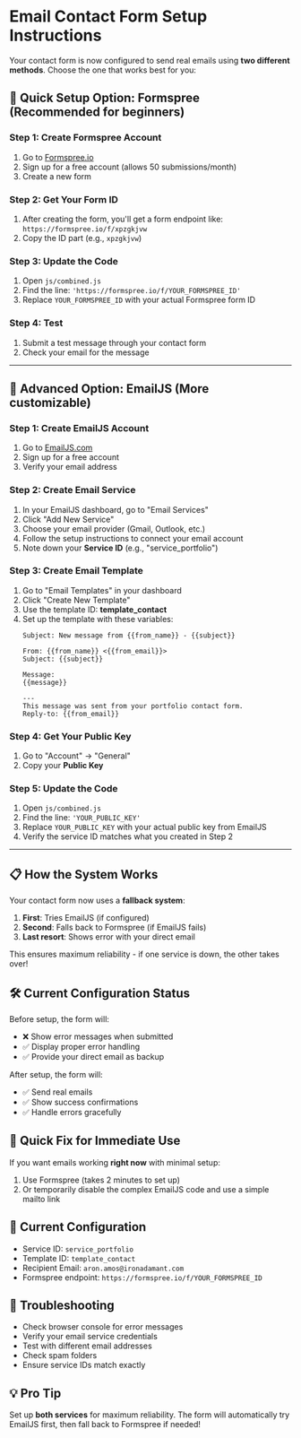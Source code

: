 # Email Contact Form Setup Instructions

Your contact form is now configured to send real emails using **two different methods**. Choose the one that works best for you:

## 🚀 Quick Setup Option: Formspree (Recommended for beginners)

### Step 1: Create Formspree Account
1. Go to [Formspree.io](https://formspree.io/)
2. Sign up for a free account (allows 50 submissions/month)
3. Create a new form

### Step 2: Get Your Form ID
1. After creating the form, you'll get a form endpoint like: `https://formspree.io/f/xpzgkjvw`
2. Copy the ID part (e.g., `xpzgkjvw`)

### Step 3: Update the Code
1. Open `js/combined.js`
2. Find the line: `'https://formspree.io/f/YOUR_FORMSPREE_ID'`
3. Replace `YOUR_FORMSPREE_ID` with your actual Formspree form ID

### Step 4: Test
1. Submit a test message through your contact form
2. Check your email for the message

---

## 🔧 Advanced Option: EmailJS (More customizable)

### Step 1: Create EmailJS Account
1. Go to [EmailJS.com](https://www.emailjs.com/)
2. Sign up for a free account
3. Verify your email address

### Step 2: Create Email Service
1. In your EmailJS dashboard, go to "Email Services"
2. Click "Add New Service"
3. Choose your email provider (Gmail, Outlook, etc.)
4. Follow the setup instructions to connect your email account
5. Note down your **Service ID** (e.g., "service_portfolio")

### Step 3: Create Email Template
1. Go to "Email Templates" in your dashboard
2. Click "Create New Template"
3. Use the template ID: **template_contact**
4. Set up the template with these variables:
   ```
   Subject: New message from {{from_name}} - {{subject}}
   
   From: {{from_name}} <{{from_email}}>
   Subject: {{subject}}
   
   Message:
   {{message}}
   
   ---
   This message was sent from your portfolio contact form.
   Reply-to: {{from_email}}
   ```

### Step 4: Get Your Public Key
1. Go to "Account" → "General"
2. Copy your **Public Key**

### Step 5: Update the Code
1. Open `js/combined.js`
2. Find the line: `'YOUR_PUBLIC_KEY'`
3. Replace `YOUR_PUBLIC_KEY` with your actual public key from EmailJS
4. Verify the service ID matches what you created in Step 2

---

## 📋 How the System Works

Your contact form now uses a **fallback system**:

1. **First**: Tries EmailJS (if configured)
2. **Second**: Falls back to Formspree (if EmailJS fails)
3. **Last resort**: Shows error with your direct email

This ensures maximum reliability - if one service is down, the other takes over!

## 🛠️ Current Configuration Status

Before setup, the form will:
- ❌ Show error messages when submitted
- ✅ Display proper error handling
- ✅ Provide your direct email as backup

After setup, the form will:
- ✅ Send real emails
- ✅ Show success confirmations
- ✅ Handle errors gracefully

## 🔧 Quick Fix for Immediate Use

If you want emails working **right now** with minimal setup:

1. Use Formspree (takes 2 minutes to set up)
2. Or temporarily disable the complex EmailJS code and use a simple mailto link

## 📧 Current Configuration
- Service ID: `service_portfolio`
- Template ID: `template_contact`
- Recipient Email: `aron.amos@ironadamant.com`
- Formspree endpoint: `https://formspree.io/f/YOUR_FORMSPREE_ID`

## 🐛 Troubleshooting
- Check browser console for error messages
- Verify your email service credentials
- Test with different email addresses
- Check spam folders
- Ensure service IDs match exactly

## 💡 Pro Tip
Set up **both services** for maximum reliability. The form will automatically try EmailJS first, then fall back to Formspree if needed!
